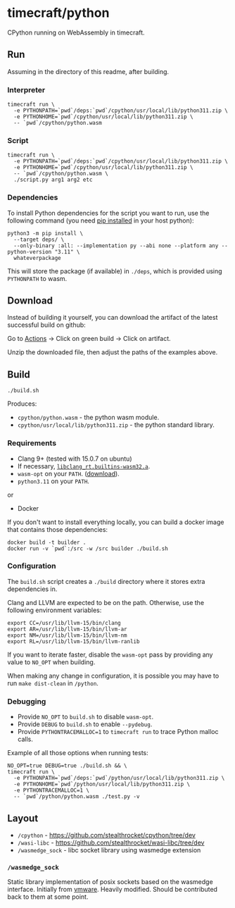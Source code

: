 # timecraft/python

CPython running on WebAssembly in timecraft.


## Run

Assuming in the directory of this readme, after building.

### Interpreter

```
timecraft run \
  -e PYTHONPATH=`pwd`/deps:`pwd`/cpython/usr/local/lib/python311.zip \
  -e PYTHONHOME=`pwd`/cpython/usr/local/lib/python311.zip \
  -- `pwd`/cpython/python.wasm
```

### Script

```
timecraft run \
  -e PYTHONPATH=`pwd`/deps:`pwd`/cpython/usr/local/lib/python311.zip \
  -e PYTHONHOME=`pwd`/cpython/usr/local/lib/python311.zip \
  -- `pwd`/cpython/python.wasm \
  ./script.py arg1 arg2 etc
```

### Dependencies

To install Python dependencies for the script you want to run, use the following
command (you need [pip installed][pip] in your host python):

```
python3 -m pip install \
  --target deps/ \
  --only-binary :all: --implementation py --abi none --platform any --python-version "3.11" \
  whateverpackage
```

This will store the package (if available) in `./deps`, which is provided using
`PYTHONPATH` to wasm.

## Download

Instead of building it yourself, you can download the artifact of the latest
successful build on github:

Go to [Actions][actions] -> Click on green build -> Click on artifact.

Unzip the downloaded file, then adjust the paths of the examples above.


[actions]: https://github.com/stealthrocket/timecraft/actions


## Build

```
./build.sh
```

Produces:

* `cpython/python.wasm` - the python wasm module.
* `cpython/usr/local/lib/python311.zip` - the python standard library.

### Requirements

* Clang 9+ (tested with 15.0.7 on ubuntu)
* If necessary, [`libclang_rt.builtins-wasm32.a`][libclang].
* `wasm-opt` on your `PATH`. ([download][wasm-opt]).
* `python3.11` on your `PATH`.

or

* Docker

If you don't want to install everything locally, you can build a docker image
that contains those dependencies:

```
docker build -t builder .
docker run -v `pwd`:/src -w /src builder ./build.sh
```

### Configuration

The `build.sh` script creates a `./build` directory where it stores extra
dependencies in.

Clang and LLVM are expected to be on the path. Otherwise, use the following
environment variables:

```
export CC=/usr/lib/llvm-15/bin/clang
export AR=/usr/lib/llvm-15/bin/llvm-ar
export NM=/usr/lib/llvm-15/bin/llvm-nm
export RL=/usr/lib/llvm-15/bin/llvm-ranlib
```

If you want to iterate faster, disable the `wasm-opt` pass by providing any
value to `NO_OPT` when building.

When making any change in configuration, it is possible you may have to run
`make dist-clean` in `/python`.

### Debugging

* Provide `NO_OPT` to `build.sh` to disable `wasm-opt`.
* Provide `DEBUG` to `build.sh` to enable `--pydebug`.
* Provide `PYTHONTRACEMALLOC=1` to `timecraft run` to trace Python malloc calls.

Example of all those options when running tests:

```
NO_OPT=true DEBUG=true ./build.sh && \
timecraft run \
  -e PYTHONPATH=`pwd`/deps:`pwd`/python/usr/local/lib/python311.zip \
  -e PYTHONHOME=`pwd`/python/usr/local/lib/python311.zip \
  -e PYTHONTRACEMALLOC=1 \
  -- `pwd`/python/python.wasm ./test.py -v
```

## Layout

* `/cpython` - https://github.com/stealthrocket/cpython/tree/dev
* `/wasi-libc` - https://github.com/stealthrocket/wasi-libc/tree/dev
* `/wasmedge_sock` - libc socket library using wasmedge extension

### `/wasmedge_sock`

Static library implementation of posix sockets based on the wasmedge interface.
Initially from [vmware][vmware]. Heavily modified. Should be contributed back to
them at some point.

[pip]: https://pip.pypa.io/en/stable/installation/
[wasm-opt]: https://github.com/WebAssembly/binaryen/releases/tag/version_113
[libclang]: https://github.com/stealthrocket/wasi-go/blob/main/CONTRIBUTING.md
[vmware]: https://github.com/vmware-labs/webassembly-language-runtimes/tree/f9547e0f4e3bb798d60ba6ed10a6eb47861ebdc4/libs/wasmedge_sock
